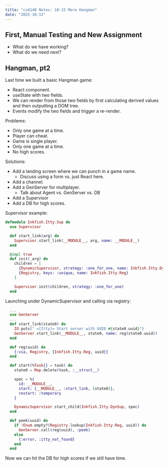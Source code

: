 ```yaml
---
title: "cs4140 Notes: 10-15 More Hangman"
date: "2025-10-13"
---
```



## First, Manual Testing and New Assignment

- What do we have working?
- What do we need next?

## Hangman, pt2

Last time we built a basic Hangman game:

- React component.
- useState with two fields.
- We can render from those two fields by first calculating derived
  values and then outputting a DOM tree.
- Events modify the two fields and trigger a re-render.

Problems:

- Only one game at a time.
- Player can cheat.
- Game is single player.
- Only one game at a time.
- No high scores.

Solutions:

- Add a landing screen where we can punch in a game name.
  - Discuss using a form vs. just React here.
- Add a channel.
- Add a GenServer for multiplayer.
  - Talk about Agent vs. GenServer vs. DB
- Add a Supervisor
- Add a DB for high scores.

Supervisor example:

```elixir
defmodule Inkfish.Itty.Sup do
  use Supervisor

  def start_link(arg) do
    Supervisor.start_link(__MODULE__, arg, name: __MODULE__)
  end

  @impl true
  def init(_arg) do
    children = [
      {DynamicSupervisor, strategy: :one_for_one, name: Inkfish.Itty.DynSup},
      {Registry, keys: :unique, name: Inkfish.Itty.Reg}
    ]

    Supervisor.init(children, strategy: :one_for_one)
  end

```

Launching under DynamicSupervisor and calling via registry:

```elixir
  ...
  use GenServer
  ...
  def start_link(state0) do
    IO.puts(" =[Itty]= Start server with UUID #{state0.uuid}")
    GenServer.start_link(__MODULE__, state0, name: reg(state0.uuid))
  end

  def reg(uuid) do
    {:via, Registry, {Inkfish.Itty.Reg, uuid}}
  end

  def start(%Task{} = task) do
    state0 = Map.delete(task, :__struct__)

    spec = %{
      id: __MODULE__,
      start: {__MODULE__, :start_link, [state0]},
      restart: :temporary
    }

    DynamicSupervisor.start_child(Inkfish.Itty.DynSup, spec)
  end

  def peek(uuid) do
    if !Enum.empty?(Registry.lookup(Inkfish.Itty.Reg, uuid)) do
      GenServer.call(reg(uuid), :peek)
    else
      {:error, :itty_not_found}
    end
  end
```

Now we can hit the DB for high scores if we still have time.
